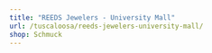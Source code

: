 ```yaml
---
title: "REEDS Jewelers - University Mall"
url: /tuscaloosa/reeds-jewelers-university-mall/
shop: Schmuck
---
```

